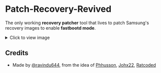 # Patch-Recovery-Revived

The only working **recovery patcher** tool that lives to patch Samsung's recovery images to enable **fastbootd mode**.

<details>
    <summary>Click to view image</summary>
    <img src="https://github.com/ravindu644/patch-recovery-revived/raw/main/resources/1.jpg?raw=true" alt="Preview" width="600"/>
</details>

## Credits
- Made by [@ravindu644](https://github.com/ravindu644), from the idea of [Phhusson](https://github.com/phhusson), [Johx22](https://github.com/Johx22), [Ratcoded](https://github.com/ratcoded)